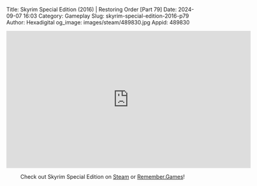 Title: Skyrim Special Edition (2016) | Restoring Order [Part 79]
Date: 2024-09-07 16:03
Category: Gameplay
Slug: skyrim-special-edition-2016-p79
Author: Hexadigital
og_image: images/steam/489830.jpg
Appid: 489830

<center><iframe src="https://www.youtube.com/embed/eRJn70LghvU?feature=oembed" allow="accelerometer; autoplay; encrypted-media; gyroscope; picture-in-picture" width="640" height="360" frameborder="0"></iframe>

Check out Skyrim Special Edition on [Steam](https://store.steampowered.com/app/489830/?curator_clanid=34633900) or [Remember.Games](https://remember.games/game/164/the-elder-scrolls-v-skyrim-special-edition/)!</center>
